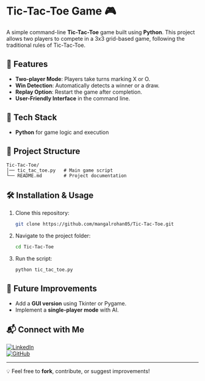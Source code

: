 # Tic-Tac-Toe Game 🎮

A simple command-line **Tic-Tac-Toe** game built using **Python**. This project allows two players to compete in a 3x3 grid-based game, following the traditional rules of Tic-Tac-Toe.

## 📌 Features
- **Two-player Mode**: Players take turns marking X or O.
- **Win Detection**: Automatically detects a winner or a draw.
- **Replay Option**: Restart the game after completion.
- **User-Friendly Interface** in the command line.

## 🚀 Tech Stack
- **Python** for game logic and execution

## 📂 Project Structure
```
Tic-Tac-Toe/
│── tic_tac_toe.py   # Main game script
└── README.md        # Project documentation
```

## 🛠 Installation & Usage
1. Clone this repository:
   ```sh
   git clone https://github.com/mangalrohan05/Tic-Tac-Toe.git
   ```
2. Navigate to the project folder:
   ```sh
   cd Tic-Tac-Toe
   ```
3. Run the script:
   ```sh
   python tic_tac_toe.py
   ```

## 📝 Future Improvements
- Add a **GUI version** using Tkinter or Pygame.
- Implement a **single-player mode** with AI.

## 📬 Connect with Me
[![LinkedIn](https://img.shields.io/badge/LinkedIn-Connect-blue)](https://linkedin.com/in/rohanm0805)  
[![GitHub](https://img.shields.io/badge/GitHub-Profile-black)](https://github.com/mangalrohan05)

---
💡 Feel free to **fork**, contribute, or suggest improvements!

